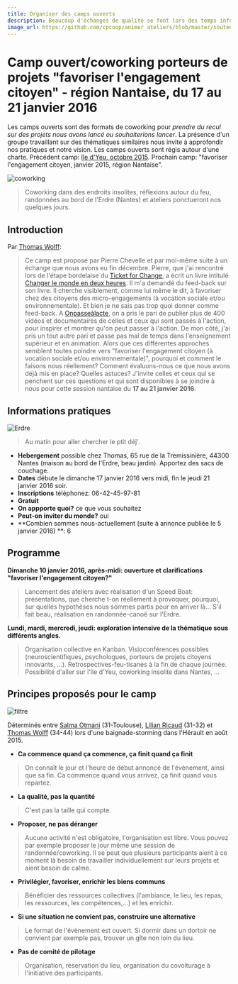 ```yaml
---
title: Organiser des camps ouverts
description: Beaucoup d'échanges de qualité se font lors des temps informels. Pourquoi ne pas organiser un camp ouvert sur plusieurs jours?
image_url: https://github.com/cpcoop/animer_ateliers/blob/master/soutenir_porteurs_projets/camp-ouvert.jpg?raw=true
---
```


# Camp ouvert/coworking porteurs de projets "favoriser l'engagement citoyen" - région Nantaise, du 17 au  21 janvier 2016

Les camps ouverts sont des formats de coworking pour *prendre du recul sur des projets nous avons lancé ou souhaiterions lancer*. La présence d'un groupe travaillant sur des thématiques similaires nous invite à approfondir nos pratiques et notre vision. Les camps ouverts sont régis autour d'une charte. Précédent camp: [île d'Yeu, octobre 2015](https://github.com/WolffThomas/perles_gestion_projets/blob/master/contributions/passe/Camp_ouvert_oct15.md). Prochain camp: "favoriser l'engagement citoyen, janvier 2015, région Nantaise". 

![coworking](https://framapic.org/ZFf0tQCcfpLA/yU7gwcoXC8N5.jpg)
> Coworking dans des endroits insolites, réflexions autour du feu, randonnées au bord de l'Erdre (Nantes) et ateliers ponctueront nos quelques jours. 

## Introduction

Par [Thomas Wolff](https://fr.linkedin.com/in/thomas-wolff-a8aa41a5):

> Ce camp est proposé par Pierre Chevelle et par moi-même suite à un échange que nous avons eu fin décembre. Pierre, que j'ai rencontré lors de l'étape bordelaise du [Ticket for Change](www.ticketforchange.org/), a écrit un livre intitulé [Changer le monde en deux heures](https://www.facebook.com/en2heures). Il m'a demandé du feed-back sur son livre. Il cherche visiblement, comme lui même le dit, à favoriser chez des citoyens des micro-engagements (à vocation sociale et/ou environnementale). Et bien je ne sais pas trop quoi donner comme feed-back. A [Onpasseàlacte](http://onpassealacte.fr), on a pris le pari de publier plus de 400 vidéos et documentaires de celles et ceux qui sont passés à l'action, pour inspirer et montrer qu'on peut passer à l'action. De mon côté, j'ai pris un tout autre pari et passe pas mal de temps dans l'enseignement supérieur et en animation. Alors que ces différentes approches semblent toutes poindre vers "favoriser l'engagement citoyen (à vocation sociale et/ou environnementale)", pourquoi et comment le faisons nous réellement? Comment évaluons-nous ce que nous avons déjà mis en place? Quelles astuces? J'invite celles et ceux qui se penchent sur ces questions et qui sont disponibles à se joindre à nous pour cette session nantaise du **17 au 21 janvier 2016**. 

## Informations pratiques

![Erdre](http://p1.storage.canalblog.com/15/09/781963/71427618.jpg)
> Au matin pour aller chercher le ptit déj'. 

* **Hebergement** possible chez Thomas, 65 rue de la Tremissinière, 44300 Nantes (maison au bord de l'Erdre, beau jardin). Apportez des sacs de couchage. 
* **Dates** débute le dimanche 17 janvier 2016 vers midi, fin le jeudi 21 janvier 2016 soir.
* **Inscriptions** téléphonez: 06-42-45-97-81
* **Gratuit** 
* **On appporte quoi?** ce que vous souhaitez
* **Peut-on inviter du monde?** oui
* **Combien sommes nous-actuellement (suite à annonce publiée le 5 janvier 2016) **: 6

## Programme 

**Dimanche 10 janvier 2016, après-midi: ouverture et clarifications "favoriser l'engagement citoyen?"**

> Lancement des ateliers avec réalisation d'un Speed Boat: présentations, que cherche t-on réellement à provoquer, pourquoi, sur quelles hypothèses nous sommes partis pour en arriver là... S'il fait beau, réalisation en randonnée-canoë sur l'Erdre. 

**Lundi, mardi, mercredi, jeudi: exploration intensive de la thématique sous différents angles.**

> Organisation collective en Kanban. Visioconférences possibles (neuroscientifiques, psychologues, porteurs de projets citoyens innovants, ...). Retrospectives-feu-tisanes à la fin de chaque journée. Possibilité d'aller sur l'île d'Yeu, coworking insolite dans Nantes, ...

## Principes proposés pour le camp

![filtre](http://media1.coffee-webstore.com/themes/cupandco_v3/img/scat/filtre-cafetiere.jpg)

Déterminés entre [Salma Otmani](fr.viadeo.com/fr/profile/salma.otmani) (31-Toulouse), [Lilian Ricaud](www.lilianricaud.com) (31-32) et [Thomas Wolff](http://twitter.com/thom_wolff) (34-44) lors d'une baignade-storming dans l'Hérault en août 2015.

* **Ca commence quand ça commence, ça finit quand ça finit**

> On connaît le jour et l'heure de début annoncé de l'évènement, ainsi que sa fin. Ca commence quand vous arrivez, ça finit quand vous repartez. 

* **La qualité, pas la quantité**

> C'est pas la taille qui compte.

* **Proposer, ne pas déranger**

> Aucune activité n'est obligatoire, l'organisation est libre. Vous pouvez par exemple proposer le jour même une session de randonnée/coworking. Il se peut que plusieurs participants aient à ce moment là besoin de travailler individuellement sur leurs projets et aient besoin de calme.

* **Privilégier, favoriser, enrichir les biens communs**

> Bénéficier des ressources collectives (l'ambiance, le lieu, les repas, les ressources, les compétences,...) et les enrichir. 

* **Si une situation ne convient pas, construire une alternative**

> Le format de l'évènement est ouvert. Si dormir dans un dortoir ne convient par exemple pas, trouver un gîte non loin du lieu. 
* **Pas de comité de pilotage**

> Organisation, réservation du lieu, organisation du covoiturage à l'initiative des participants.
